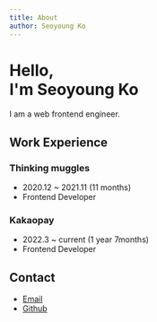 ```yaml
---
title: About
author: Seoyoung Ko
---
```


# Hello,<br/>I'm Seoyoung Ko

I am a web frontend engineer.

## Work Experience

### Thinking muggles

- 2020.12 ~ 2021.11 (11 months)
- Frontend Developer

### Kakaopay

- 2022.3 ~ current (1 year 7months)
- Frontend Developer

## Contact

- [Email](young.dev@kakao.com)
- [Github](https://github.com/syoung125)

